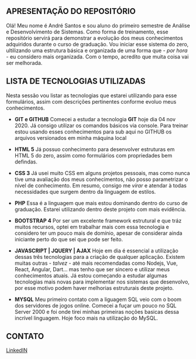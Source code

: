 ## **APRESENTAÇÃO DO REPOSITÓRIO**
Olá! Meu nome é André Santos e sou aluno do primeiro semestre de Análise e Desenvolvimento de Sistemas. Como forma de treinamento, esse repositório servirá para demonstrar a evolução dos meus conhecimentos adquiridos durante o curso de graduação.
Vou iniciar esse sistema do zero, ultilizando uma estrutura básica e organizada de uma forma que - *por hora* - eu considero mais organizada. Com o tempo, acredito que muita coisa vai ser melhorada.

## **LISTA DE TECNOLOGIAS UTILIZADAS**
Nesta sessão vou listar as tecnologias que estarei utilizando para esse formulários, assim com descrições pertinentes conforme evoluo meus conhecimentos.

- **GIT e GITHUB**
Comecei a estudar a tecnologia **GIT** hoje dia 04 nov 2020. Já consigo utilizar os comandos básicos via console. Para treinar estou usando esses conhecimentos para sub aqui no GITHUB os arquivos versionados em minha máquina local

- **HTML 5**
Já possuo conhecimento para desenvolver estruturas em HTML 5 do zero, assim como formulários com propriedades bem defindas.

- **CSS 3**
Já usei muito CSS em alguns projetos pessoais, mas como nunca tive uma avaliação dos meus conhecimentos, não posso parametrizar o nível de conhecimento. Em resumo, consigo me *virar* e atendar à todas necessidades que surgem dentro da linguagem de estilos.

- **PHP**
Essa é a linguagem que mais estou dominando dentro do curso de graduação. Estarei utilizando dentro deste projeto com mais evidência.

- **BOOTSTRAP 4**
Por ser um excelente framework estrutural e que tráz muitos recursos, optei em trabalhar mais com essa tecnologia e considero ter um pouco mais de domínio, apesar de considerar ainda iniciante perto do que sei que pode ser feito.

- **JAVASCRIPT | JQUERY | AJAX**
Hoje em dia é essencial a utilização dessas três tecnologias para a criação de qualquer aplicação. Existem muitas outras - *talvez* - até mais recomendadas como Nodejs, Vue, React, Angular, Dart... mas tenho que ser sincero e utilizar meus conhecimentos atuais. Já estou começando a estudar algumas tecnologias mais novas para implementar nos sistemas que desenvolvo, por esse motivo podem haver melhorias estruturais deste projeto.

- **MYSQL**
Meu primeiro contato com a liguagem SQL veio com o boom dos servidores de jogos online. Comecei a fuçar um pouco no SQL Server 2000 e foi onde tirei minhas primeiras noções basicas dessa incrível linguagem. Hoje foco mais na utilização do MySQL.

## **CONTATO**
[LinkedIN](https://www.linkedin.com/in/andcssantos/)